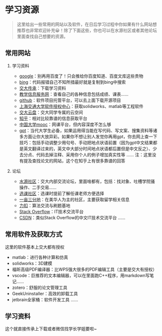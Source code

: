 # 学习资源
>这里给出一些常用的网站以及软件，在日后学习过程中你如果有什么网站想推荐也非常欢迎补充😀！除了下面这些，你也可以在水源社区或者其他论坛里面查找自己想要的资源。
## 常用网站
1. 学习资料
   * [google](https://www.google.com/)：别再用百度了！只会推给你百度知道、百度文库这些贵物
   * [bing](https://cn.bing.com/)：代码报错自己不知所措最好就是复制到bing中搜索
   * [交大传承](https://share.dyweb.sjtu.cn/)：下载学习资料
   * [教学信息服务网](https://i.sjtu.edu.cn/xtgl/login_slogin.html)：查看自己的各种信息包括成绩、课表……
   * [github](https://github.com/)：软件项目托管平台，可以去上面下载开源项目
   * [上海交通大学软件授权中心](http://lic.si.sjtu.edu.cn/Default/index)：获取solidworks、matlab等工程软件
   * [交大云盘](https://jbox.sjtu.edu.cn/)：交大同学专属的云空间
   * [知乎](https://www.zhihu.com/)：相对比较靠谱的信息获取平台
   * [中国大学mooc](https://www.icourse163.org/)：网课平台，但内容深度不怎么够
   * [gpt](https://chatgpt.com/?)：当代大学生必备，如果运用得当能在写代码、写文案、搜集资料等诸多方面让你大放异彩。如果你不想让别人发觉你再用gpt，你去网上查一下技巧：包括手动调整少用句号、手动把地点状语前置（因为gpt中文结果都是英文翻译过来的，英文中大部分时间地点状语都后置但是中文反之）、少去分点、代码去掉注释、采用你个人的例子增加真实性等
   ……
注：这里没有提及查找论文的网站，这个在知乎上有很多靠谱的回答

2. 论坛
   * [水源社区](https://shuiyuan.sjtu.edu.cn/)：交大内部交流论坛，里面啥都有，包括：找对象、吐槽学院骚操作、二手交易……
   * [选课社区](https://course.sjtu.plus/latest)：选课时提前了解任课老师方便选择
   * [一亩三分地](https://www.1point3acres.com/bbs/forum.php?mod=guide)：在美华人为主的社区，主要获取留学相关信息
   * [力扣](https://leetcode.cn/)：算法交流与刷题基地
   * [Stack Overflow](https://stackoverflow.com/)：IT技术交流平台
   * [CSDN](https://www.csdn.net/)：类似Stack Overflow的中文IT技术交流平台
……  

## 常用软件及获取方式
这里的软件基本上交大都有授权
   * matlab：进行各种计算和仿真
   * solidworks：3D建模
   * 福昕高级PDF编译器：比WPS强大很多的PDF编辑工具（主要是交大有授权）
   * vscode：巨推荐的文本编辑器，可以在里面跑C++程序，用markdown写笔记……
   * zotero：舒服的论文管理工具
   * GeekUninstaller：高效的卸载工具
   * jetbrain全家桶：软件开发工具
……


## 学习资料
这个就直接传承上下载或者微信找学长学姐要啦~